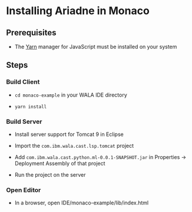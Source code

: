 # Installing Ariadne in Monaco

## Prerequisites

* The [Yarn](https://yarnpkg.com/lang/en/) manager for JavaScript must be installed on your system 

## Steps

### Build Client

* `cd monaco-example` in your WALA IDE directory

* `yarn install`

### Build Server

* Install server support for Tomcat 9 in Eclipse

* Import the `com.ibm.wala.cast.lsp.tomcat` project

* Add `com.ibm.wala.cast.python.ml-0.0.1-SNAPSHOT.jar` in Properties -> Deployment Assembly of that project

* Run the project on the server

### Open Editor

* In a browser, open IDE/monaco-example/lib/index.html

